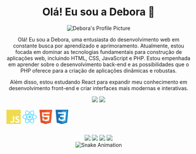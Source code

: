 <div align="center">
  <h1>Olá! Eu sou a Debora 👋</h1>
  <img src="https://user-images.githubusercontent.com/84875067/203614217-183658f6-16c1-4f68-a985-9847e3a93b77.png" alt="Debora's Profile Picture" height="200px">
  
  <p>Olá! Eu sou a Debora, uma entusiasta do desenvolvimento web em constante busca por aprendizado e aprimoramento. Atualmente, estou focada em dominar as tecnologias fundamentais para construção de aplicações web, incluindo HTML, CSS, JavaScript e PHP. Estou empenhada em aprender sobre o desenvolvimento back-end e as possibilidades que o PHP oferece para a criação de aplicações dinâmicas e robustas.

Além disso, estou estudando React para expandir meu conhecimento em desenvolvimento front-end e criar interfaces mais modernas e interativas.</p>
</div>

<div align="center">
  <img height="180em" src="https://github-readme-stats.vercel.app/api?username=deboramaria012&show_icons=true&theme=dracula&include_all_commits=true&count_private=true"/>
  <img height="180em" src="https://github-readme-stats.vercel.app/api/top-langs/?username=deboramaria012&layout=compact&langs_count=7&theme=dracula"/>
</div>

<div style="display: inline_block"><br>
  <img align="center" alt="Debora-Js" height="40" src="https://raw.githubusercontent.com/devicons/devicon/master/icons/javascript/javascript-plain.svg">
  <img align="center" alt="Debora-React" height="40" src="https://raw.githubusercontent.com/devicons/devicon/master/icons/react/react-original.svg">
  <img align="center" alt="Debora-HTML" height="40" src="https://raw.githubusercontent.com/devicons/devicon/master/icons/html5/html5-original.svg">
  <img align="center" alt="Debora-CSS" height="40" src="https://raw.githubusercontent.com/devicons/devicon/master/icons/css3/css3-original.svg">
</div>

##

<div align="center">
  <a href="https://www.youtube.com/channel/@deboramaria2041" target="_blank"><img src="https://img.shields.io/badge/YouTube-FF0000?style=for-the-badge&logo=youtube&logoColor=white" target="_blank"></a>
  <a href="https://instagram.com/deboramaria_sousa" target="_blank"><img src="https://img.shields.io/badge/-Instagram-%23E4405F?style=for-the-badge&logo=instagram&logoColor=white" target="_blank"></a>
  <a href="mailto:deborahmaria187@gmail.com"><img src="https://img.shields.io/badge/-Gmail-%23333?style=for-the-badge&logo=gmail&logoColor=white" target="_blank"></a>
  <a href="https://www.linkedin.com/in/débora-maria-da-silva-sousa-084273245/" target="_blank"><img src="https://img.shields.io/badge/-LinkedIn-%230077B5?style=for-the-badge&logo=linkedin&logoColor=white" target="_blank"></a> 
</div>

<div align="center">
  <img src="https://github.com/deboramaria012/deboramaria012/blob/output/github-contribution-grid-snake.svg" alt="Snake Animation">
</div>
